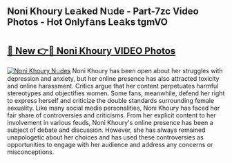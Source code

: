 ## Noni Khoury Le𝚊ked N𝚞de - Part-7zc Video Photos - Hot Onlyf𝚊ns Le𝚊ks tgmVO

# <h2><a href="http://ab56444.deff.icu/?id=Noni+Khoury">🔗 New 👉🔴 Noni Khoury VIDEO Photos</a></h2>

[![Noni Khoury N𝚞des](https://i.imgur.com/rIISA9y.gif)](http://ab56444.deff.icu/?id=Noni+Khoury)
Noni Khoury has been open about her struggles with depression and anxiety, but her online presence has also attracted toxicity and online harassment. Critics argue that her content perpetuates harmful stereotypes and objectifies women. Some fans, meanwhile, defend her right to express herself and criticize the double standards surrounding female sexuality. Like many social media personalities, Noni Khoury has faced her fair share of controversies and criticisms. From her explicit content to her involvement in various feuds, Noni Khoury's online presence has been a subject of debate and discussion. However, she has always remained unapologetic about her choices and has used these controversies as opportunities to engage with her audience and address any concerns or misconceptions.
